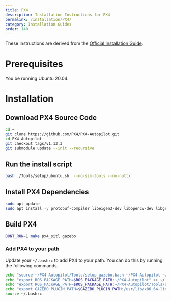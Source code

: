 ```yaml
---
title: PX4
description: Installation Instructions for PX4
permalink: /Installation/PX4/
category: Installation Guides
order: 140
---
```


These instructions are derived from the [Official Installation Guide](https://docs.px4.io/main/en/dev_setup/dev_env_linux_ubuntu.html#ros-gazebo-classic).

# Prerequisites
You be running Ubuntu 20.04.

# Installation

## Download PX4 Source Code
```bash
cd ~
git clone https://github.com/PX4/PX4-Autopilot.git
cd PX4-Autopilot
git checkout tags/v1.13.3
git submodule update --init --recursive
```

## Run the install script
```bash
bash ./Tools/setup/ubuntu.sh  --no-sim-tools --no-nuttx
```

## Install PX4 Dependencies
```bash
sudo apt update
sudo apt install -y protobuf-compiler libeigen3-dev libopencv-dev libgstreamer1.0-dev libgstreamer-plugins-base1.0-dev
```

## Build PX4
```bash
DONT_RUN=1 make px4_sitl gazebo
```

### Add PX4 to your path
Update your `~/.bashrc` to add PX4 to your path. You can do this by running the following commands.
```bash
echo "source ~/PX4-Autopilot/Tools/setup_gazebo.bash ~/PX4-Autopilot ~/PX4-Autopilot/build/px4_sitl_default" >> ~/.bashrc
echo "export ROS_PACKAGE_PATH=$ROS_PACKAGE_PATH:~/PX4-Autopilot" >> ~/.bashrc
echo "export ROS_PACKAGE_PATH=$ROS_PACKAGE_PATH:~/PX4-Autopilot/Tools/sitl_gazebo" >> ~/.bashrc
echo "export GAZEBO_PLUGIN_PATH=$GAZEBO_PLUGIN_PATH:/usr/lib/x86_64-linux-gnu/gazebo-11/plugins" >> ~/.bashrc
source ~/.bashrc
```
